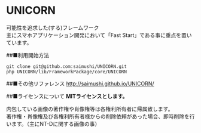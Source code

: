 UNICORN
====
可能性を追求した(する)フレームワーク  
主にスマホアプリケーション開発において「Fast Start」である事に重点を置いています。

##■利用開始方法
```
git clone git@github.com:saimushi/UNICORN.git
php UNICORN/lib/FrameworkPackage/core/UNICORN
```

##■その他リファレンス
http://saimushi.github.io/UNICORN/

##■ライセンスについて
**MITライセンスとします。**

内包している画像の著作権や肖像権等は各権利所有者に帰属致します。  
著作権・肖像権及び各権利所有者様からの削除依頼があった場合、即時削除を行います。（主にNT-Dに関する画像の事）

